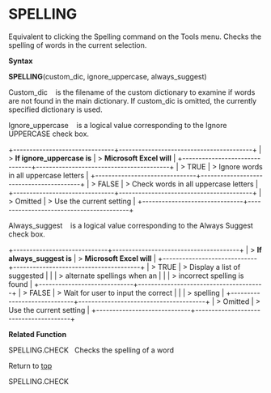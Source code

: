 SPELLING
========

Equivalent to clicking the Spelling command on the Tools menu. Checks
the spelling of words in the current selection.

**Syntax**

**SPELLING**(custom\_dic, ignore\_uppercase, always\_suggest)

Custom\_dic    is the filename of the custom dictionary to examine if
words are not found in the main dictionary. If custom\_dic is omitted,
the currently specified dictionary is used.

Ignore\_uppercase    is a logical value corresponding to the Ignore
UPPERCASE check box.

+-------------------------------+-----------------------------------------+
| > **If ignore\_uppercase is** | > **Microsoft Excel will**              |
+-------------------------------+-----------------------------------------+
| > TRUE                        | > Ignore words in all uppercase letters |
+-------------------------------+-----------------------------------------+
| > FALSE                       | > Check words in all uppercase letters  |
+-------------------------------+-----------------------------------------+
| > Omitted                     | > Use the current setting               |
+-------------------------------+-----------------------------------------+

Always\_suggest    is a logical value corresponding to the Always
Suggest check box.

+-----------------------------+---------------------------------------+
| > **If always\_suggest is** | > **Microsoft Excel will**            |
+-----------------------------+---------------------------------------+
| > TRUE                      | > Display a list of suggested         |
|                             | > alternate spellings when an         |
|                             | > incorrect spelling is found         |
+-----------------------------+---------------------------------------+
| > FALSE                     | > Wait for user to input the correct  |
|                             | > spelling                            |
+-----------------------------+---------------------------------------+
| > Omitted                   | > Use the current setting             |
+-----------------------------+---------------------------------------+

**Related Function**

SPELLING.CHECK   Checks the spelling of a word

Return to [top](#Q)

SPELLING.CHECK
